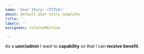 ```yaml
---
name: 'User Story: <TITLE>'
about: Default User Story template
title: ''
labels: ''
assignees: totalnoMartina

---
```


As a **user/admin** I want to **capability** so that I can **receive benefit**.
